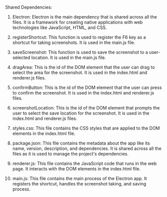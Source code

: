 Shared Dependencies:

1. Electron: Electron is the main dependency that is shared across all the files. It is a framework for creating native applications with web technologies like JavaScript, HTML, and CSS.

2. registerShortcut: This function is used to register the F6 key as a shortcut for taking screenshots. It is used in the main.js file.

3. saveScreenshot: This function is used to save the screenshot to a user-selected location. It is used in the main.js file.

4. dragArea: This is the id of the DOM element that the user can drag to select the area for the screenshot. It is used in the index.html and renderer.js files.

5. confirmButton: This is the id of the DOM element that the user can press to confirm the screenshot. It is used in the index.html and renderer.js files.

6. screenshotLocation: This is the id of the DOM element that prompts the user to select the save location for the screenshot. It is used in the index.html and renderer.js files.

7. styles.css: This file contains the CSS styles that are applied to the DOM elements in the index.html file.

8. package.json: This file contains the metadata about the app like its name, version, description, and dependencies. It is shared across all the files as it is used to manage the project's dependencies.

9. renderer.js: This file contains the JavaScript code that runs in the web page. It interacts with the DOM elements in the index.html file.

10. main.js: This file contains the main process of the Electron app. It registers the shortcut, handles the screenshot taking, and saving process.